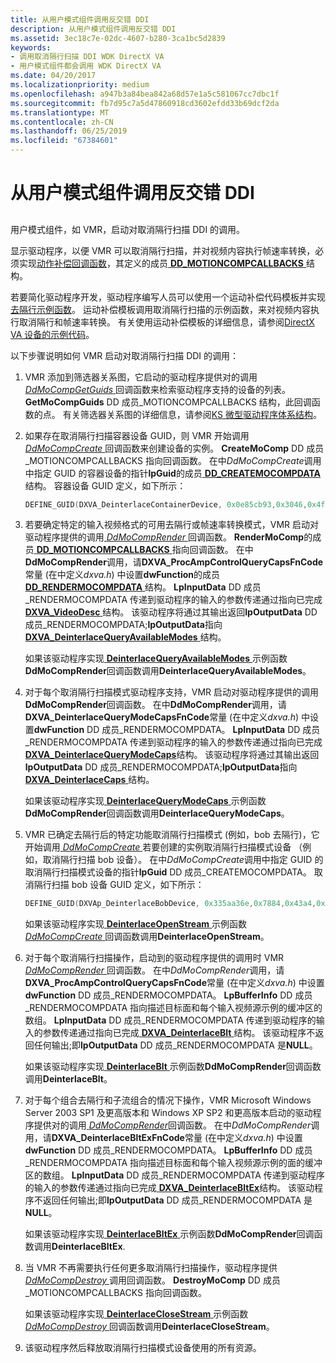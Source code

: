 ```yaml
---
title: 从用户模式组件调用反交错 DDI
description: 从用户模式组件调用反交错 DDI
ms.assetid: 3ec18c7e-02dc-4607-b280-3ca1bc5d2839
keywords:
- 调用取消隔行扫描 DDI WDK DirectX VA
- 用户模式组件都会调用 WDK DirectX VA
ms.date: 04/20/2017
ms.localizationpriority: medium
ms.openlocfilehash: a947b3a84bea842a68d57e1a5c581067cc7dbc1f
ms.sourcegitcommit: fb7d95c7a5d47860918cd3602efdd33b69dcf2da
ms.translationtype: MT
ms.contentlocale: zh-CN
ms.lasthandoff: 06/25/2019
ms.locfileid: "67384601"
---
```

# <a name="calling-the-deinterlace-ddi-from-a-user-mode-component"></a>从用户模式组件调用反交错 DDI


## <span id="ddk_calling_the_deinterlace_ddi_from_a_user_mode_component_gg"></span><span id="DDK_CALLING_THE_DEINTERLACE_DDI_FROM_A_USER_MODE_COMPONENT_GG"></span>


用户模式组件，如 VMR，启动对取消隔行扫描 DDI 的调用。

显示驱动程序，以便 VMR 可以取消隔行扫描，并对视频内容执行帧速率转换，必须实现[动作补偿回调函数](motion-compensation-callbacks.md)，其定义的成员[ **DD\_MOTIONCOMPCALLBACKS** ](https://docs.microsoft.com/windows/desktop/api/ddrawint/ns-ddrawint-dd_motioncompcallbacks)结构。

若要简化驱动程序开发，驱动程序编写人员可以使用一个运动补偿代码模板并实现[去隔行示例函数](sample-functions-for-deinterlacing.md)。 运动补偿模板调用取消隔行扫描的示例函数，来对视频内容执行取消隔行和帧速率转换。 有关使用运动补偿模板的详细信息，请参阅[DirectX VA 设备的示例代码](example-code-for-directx-va-devices.md)。

以下步骤说明如何 VMR 启动对取消隔行扫描 DDI 的调用：

1.  VMR 添加到筛选器关系图，它启动的驱动程序提供对的调用[ *DdMoCompGetGuids* ](https://docs.microsoft.com/windows/desktop/api/ddrawint/nc-ddrawint-pdd_mocompcb_getguids)回调函数来检索驱动程序支持的设备的列表。 **GetMoCompGuids** DD 成员\_MOTIONCOMPCALLBACKS 结构，此回调函数的点。 有关筛选器关系图的详细信息，请参阅[KS 微型驱动程序体系结构](https://docs.microsoft.com/windows-hardware/drivers/stream/ks-minidriver-architecture)。

2.  如果存在取消隔行扫描容器设备 GUID，则 VMR 开始调用[ *DdMoCompCreate* ](https://docs.microsoft.com/windows/desktop/api/ddrawint/nc-ddrawint-pdd_mocompcb_create)回调函数来创建设备的实例。 **CreateMoComp** DD 成员\_MOTIONCOMPCALLBACKS 指向回调函数。 在中*DdMoCompCreate*调用中指定 GUID 的容器设备的指针**lpGuid**的成员[ **DD\_CREATEMOCOMPDATA**](https://docs.microsoft.com/windows/desktop/api/ddrawint/ns-ddrawint-_dd_createmocompdata)结构。 容器设备 GUID 定义，如下所示：
    ```cpp
    DEFINE_GUID(DXVA_DeinterlaceContainerDevice, 0x0e85cb93,0x3046,0x4ff0,0xae,0xcc,0xd5,0x8c,0xb5,0xf0,0x35,0xfd);
    ```

3.  若要确定特定的输入视频格式的可用去隔行或帧速率转换模式，VMR 启动对驱动程序提供的调用[ *DdMoCompRender* ](https://docs.microsoft.com/windows/desktop/api/ddrawint/nc-ddrawint-pdd_mocompcb_render)回调函数。 **RenderMoComp**的成员[ **DD\_MOTIONCOMPCALLBACKS** ](https://docs.microsoft.com/windows/desktop/api/ddrawint/ns-ddrawint-dd_motioncompcallbacks)指向回调函数。 在中**DdMoCompRender**调用，请**DXVA\_ProcAmpControlQueryCapsFnCode**常量 (在中定义*dxva.h*) 中设置**dwFunction**的成员[ **DD\_RENDERMOCOMPDATA** ](https://docs.microsoft.com/windows/desktop/api/ddrawint/ns-ddrawint-_dd_rendermocompdata)结构。 **LpInputData** DD 成员\_RENDERMOCOMPDATA 传递到驱动程序的输入的参数传递通过指向已完成[ **DXVA\_VideoDesc** ](https://docs.microsoft.com/windows-hardware/drivers/ddi/content/dxva/ns-dxva-_dxva_videodesc)结构。 该驱动程序将通过其输出返回**lpOutputData** DD 成员\_RENDERMOCOMPDATA;**lpOutputData**指向[ **DXVA\_DeinterlaceQueryAvailableModes** ](https://docs.microsoft.com/windows-hardware/drivers/ddi/content/dxva/ns-dxva-_dxva_deinterlacequeryavailablemodes)结构。

    如果该驱动程序实现[ **DeinterlaceQueryAvailableModes** ](https://docs.microsoft.com/windows-hardware/drivers/display/dxva-deinterlacecontainerdeviceclass-deinterlacequeryavailablemodes)示例函数**DdMoCompRender**回调函数调用**DeinterlaceQueryAvailableModes**。

4.  对于每个取消隔行扫描模式驱动程序支持，VMR 启动对驱动程序提供的调用**DdMoCompRender**回调函数。 在中**DdMoCompRender**调用，请**DXVA\_DeinterlaceQueryModeCapsFnCode**常量 (在中定义*dxva.h*) 中设置**dwFunction** DD 成员\_RENDERMOCOMPDATA。 **LpInputData** DD 成员\_RENDERMOCOMPDATA 传递到驱动程序的输入的参数传递通过指向已完成[ **DXVA\_DeinterlaceQueryModeCaps**](https://docs.microsoft.com/windows-hardware/drivers/ddi/content/dxva/ns-dxva-_dxva_deinterlacequerymodecaps)结构。 该驱动程序将通过其输出返回**lpOutputData** DD 成员\_RENDERMOCOMPDATA;**lpOutputData**指向[ **DXVA\_DeinterlaceCaps** ](https://docs.microsoft.com/windows-hardware/drivers/ddi/content/dxva/ns-dxva-_dxva_deinterlacecaps)结构。

    如果该驱动程序实现[ **DeinterlaceQueryModeCaps** ](https://docs.microsoft.com/windows-hardware/drivers/display/dxva-deinterlacecontainerdeviceclass-deinterlacequerymodecaps)示例函数**DdMoCompRender**回调函数调用**DeinterlaceQueryModeCaps**。

5.  VMR 已确定去隔行后的特定功能取消隔行扫描模式 (例如，bob 去隔行)，它开始调用[ *DdMoCompCreate* ](https://docs.microsoft.com/windows/desktop/api/ddrawint/nc-ddrawint-pdd_mocompcb_create)若要创建的实例取消隔行扫描模式设备 （例如，取消隔行扫描 bob 设备）。 在中*DdMoCompCreate*调用中指定 GUID 的取消隔行扫描模式设备的指针**lpGuid** DD 成员\_CREATEMOCOMPDATA。 取消隔行扫描 bob 设备 GUID 定义，如下所示：

    ```cpp
    DEFINE_GUID(DXVAp_DeinterlaceBobDevice, 0x335aa36e,0x7884,0x43a4,0x9c,0x91,0x7f,0x87,0xfa,0xf3,0xe3,0x7e);
    ```

    如果该驱动程序实现[ **DeinterlaceOpenStream** ](https://docs.microsoft.com/windows-hardware/drivers/display/dxva-deinterlacebobdeviceclass-deinterlaceopenstream)示例函数[ *DdMoCompCreate* ](https://docs.microsoft.com/windows/desktop/api/ddrawint/nc-ddrawint-pdd_mocompcb_create)回调函数调用**DeinterlaceOpenStream**。

6.  对于每个取消隔行扫描操作，启动到的驱动程序提供的调用时 VMR [ *DdMoCompRender* ](https://docs.microsoft.com/windows/desktop/api/ddrawint/nc-ddrawint-pdd_mocompcb_render)回调函数。 在中*DdMoCompRender*调用，请**DXVA\_ProcAmpControlQueryCapsFnCode**常量 (在中定义*dxva.h*) 中设置**dwFunction** DD 成员\_RENDERMOCOMPDATA。 **LpBufferInfo** DD 成员\_RENDERMOCOMPDATA 指向描述目标面和每个输入视频源示例的缓冲区的数组。 **LpInputData** DD 成员\_RENDERMOCOMPDATA 传递到驱动程序的输入的参数传递通过指向已完成[ **DXVA\_DeinterlaceBlt** ](https://docs.microsoft.com/windows-hardware/drivers/ddi/content/dxva/ns-dxva-_dxva_deinterlaceblt)结构。 该驱动程序不返回任何输出;即**lpOutputData** DD 成员\_RENDERMOCOMPDATA 是**NULL**。

    如果该驱动程序实现[ **DeinterlaceBlt** ](https://docs.microsoft.com/windows-hardware/drivers/display/dxva-deinterlacebobdeviceclass-deinterlaceblt)示例函数**DdMoCompRender**回调函数调用**DeinterlaceBlt**。

7.  对于每个组合去隔行和子流组合的情况下操作，VMR Microsoft Windows Server 2003 SP1 及更高版本和 Windows XP SP2 和更高版本启动的驱动程序提供对的调用[ *DdMoCompRender*](https://docs.microsoft.com/windows/desktop/api/ddrawint/nc-ddrawint-pdd_mocompcb_render)回调函数。 在中*DdMoCompRender*调用，请**DXVA\_DeinterlaceBltExFnCode**常量 (在中定义*dxva.h*) 中设置**dwFunction** DD 成员\_RENDERMOCOMPDATA。 **LpBufferInfo** DD 成员\_RENDERMOCOMPDATA 指向描述目标面和每个输入视频源示例的面的缓冲区的数组。 **LpInputData** DD 成员\_RENDERMOCOMPDATA 传递到驱动程序的输入的参数传递通过指向已完成[ **DXVA\_DeinterlaceBltEx**](https://docs.microsoft.com/windows-hardware/drivers/ddi/content/dxva/ns-dxva-_dxva_deinterlacebltex)结构。 该驱动程序不返回任何输出;即**lpOutputData** DD 成员\_RENDERMOCOMPDATA 是**NULL**。

    如果该驱动程序实现[ **DeinterlaceBltEx** ](https://docs.microsoft.com/windows-hardware/drivers/display/dxva-deinterlacebobdeviceclass-deinterlacebltex)示例函数**DdMoCompRender**回调函数调用**DeinterlaceBltEx**.

8.  当 VMR 不再需要执行任何更多取消隔行扫描操作，驱动程序提供[ *DdMoCompDestroy* ](https://docs.microsoft.com/windows/desktop/api/ddrawint/nc-ddrawint-pdd_mocompcb_destroy)调用回调函数。 **DestroyMoComp** DD 成员\_MOTIONCOMPCALLBACKS 指向回调函数。

    如果该驱动程序实现[ **DeinterlaceCloseStream** ](https://docs.microsoft.com/windows-hardware/drivers/display/dxva-deinterlacebobdeviceclass-deinterlaceclosestream)示例函数[ *DdMoCompDestroy* ](https://docs.microsoft.com/windows/desktop/api/ddrawint/nc-ddrawint-pdd_mocompcb_destroy)回调函数调用**DeinterlaceCloseStream**。

9.  该驱动程序然后释放取消隔行扫描模式设备使用的所有资源。

 

 





